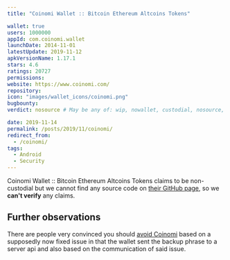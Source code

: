 ```yaml
---
title: "Coinomi Wallet :: Bitcoin Ethereum Altcoins Tokens"

wallet: true
users: 1000000
appId: com.coinomi.wallet
launchDate: 2014-11-01
latestUpdate: 2019-11-12
apkVersionName: 1.17.1
stars: 4.6
ratings: 20727
permissions:
website: https://www.coinomi.com/
repository:
icon: "images/wallet_icons/coinomi.png"
bugbounty:
verdict: nosource # May be any of: wip, nowallet, custodial, nosource, nonverifiable, verifiable, bounty, cert1, cert2, cert3

date: 2019-11-14
permalink: /posts/2019/11/coinomi/
redirect_from:
  - /coinomi/
tags:
  - Android
  - Security
---
```



Coinomi Wallet :: Bitcoin Ethereum Altcoins Tokens
claims to be non-custodial but we cannot find any source code on
[their GitHub page](https://github.com/coinomi/), so we **can't verify** any
claims.


Further observations
--------------------

There are people very convinced you should
[avoid Coinomi](https://avoid-coinomi.com) based on a supposedly now fixed issue
in that the wallet sent the backup phrase to a server api and also based on the
communication of said issue.
